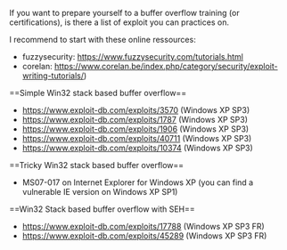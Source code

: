 If you want to prepare yourself to a buffer overflow training (or certifications), is there a list of exploit you can practices on.

I recommend to start with these online ressources: 
 * fuzzysecurity: https://www.fuzzysecurity.com/tutorials.html
 * corelan: https://www.corelan.be/index.php/category/security/exploit-writing-tutorials/)

==Simple Win32 stack based buffer overflow==

 * https://www.exploit-db.com/exploits/3570 (Windows XP SP3)
 * https://www.exploit-db.com/exploits/1787 (Windows XP SP3)
 * https://www.exploit-db.com/exploits/1906 (Windows XP SP3)
 * https://www.exploit-db.com/exploits/40711 (Windows XP SP3)
 * https://www.exploit-db.com/exploits/10374 (Windows XP SP3)

==Tricky Win32 stack based buffer overflow==

 * MS07-017 on Internet Explorer for Windows XP (you can find a vulnerable IE version on Windows XP SP1)

==Win32 Stack based buffer overflow with SEH==

 * https://www.exploit-db.com/exploits/17788 (Windows XP SP3 FR)
 * https://www.exploit-db.com/exploits/45289 (Windows XP SP3 FR)
